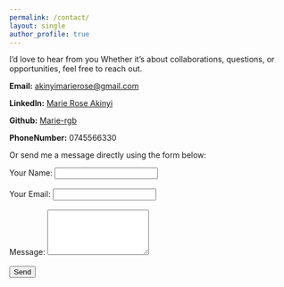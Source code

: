 ```yaml
---
permalink: /contact/
layout: single
author_profile: true
---
```

I’d love to hear from you 
Whether it’s about collaborations, questions, or opportunities, feel free to reach out.

**Email:** [akinyimarierose@gmail.com](mailto:akinyimarierose@gmail.com) 

**LinkedIn:** [Marie Rose Akinyi](https://www.linkedin.com/in/marie-rose-akinyi/)

**Github:** [Marie-rgb](https://github.com/Marie-rgb) 

**PhoneNumber:** 0745566330

Or send me a message directly using the form below:
<form action="https://formspree.io/f/YOUR_FORM_ID" method="POST">
  <label>
    Your Name:
    <input type="text" name="name" required>
  </label><br><br>
  <label>
    Your Email:
    <input type="email" name="_replyto" required>
  </label><br><br>
  <label>
    Message:
    <textarea name="message" rows="5" required></textarea>
  </label><br><br>
  <button type="submit">Send</button>
</form>
